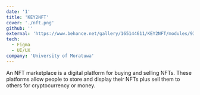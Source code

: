 ```yaml
---
date: '1'
title: 'KEY2NFT'
cover: './nft.png'
github: ''
external: 'https://www.behance.net/gallery/165144611/KEY2NFT/modules/931356465'
tech:
  - Figma
  - UI/UX
company: 'University of Moratuwa'
---
```


An NFT marketplace is a digital platform for buying and selling NFTs. These platforms allow people to store and display their NFTs plus sell them to others for cryptocurrency or money.